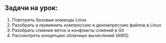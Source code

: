 ## Задачи на урок:
1. Повторить базовые команды Linux
2. Разобрать и применить компрессию и декомпрессию файлов в Linux
3. Разобрать слияние веток и конфликты слияний в Git
4. Рассмотреть концепцию облачных вычислений (AWS)